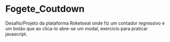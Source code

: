 # Fogete_Coutdown
Desafio/Projeto da plataforma Roketseat onde fiz um contador regressivo e um botão que ao clica-lo abre-se um modal, exercicio para praticar javascript.
